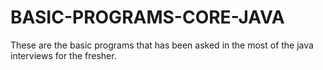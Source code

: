 # BASIC-PROGRAMS-CORE-JAVA
These are the basic programs that has been asked in the most of the java interviews for the fresher.

